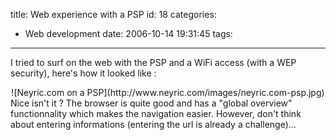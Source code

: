 title: Web experience with a PSP
id: 18
categories:
  - Web development
date: 2006-10-14 19:31:45
tags:
---

I tried to surf on the web with the PSP and a WiFi access (with a WEP security), here's how it looked like :
<div style="text-align: center">![Neyric.com on a PSP](http://www.neyric.com/images/neyric.com-psp.jpg)</div>
Nice isn't it ? The browser is quite good and has a "global overview" functionnality which makes the navigation easier.
However, don't think about entering informations (entering the url is already a challenge)...